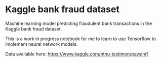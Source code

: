 # Kaggle bank fraud dataset

Machine learning model predicting fraudulent bank transactions in the Kaggle bank fraud dataset.

This is a work in progress notebook for me to learn to use Tensorflow to implement neural network models.

Data available here: https://www.kaggle.com/ntnu-testimon/paysim1
